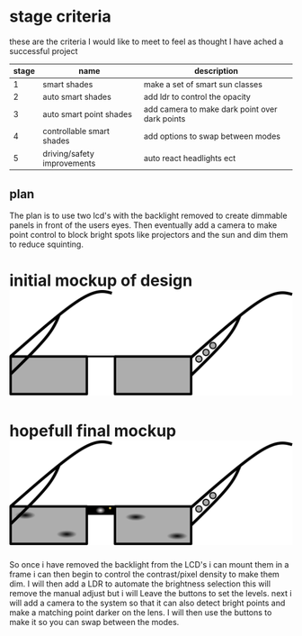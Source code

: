 # stage criteria

these are the criteria I would like to meet to feel as thought I have ached a successful project

stage | name                        | description
----- | --------------------------- | ----------------------------------------------
1     | smart shades                | make a set of smart sun classes
2     | auto smart shades           | add ldr to control the opacity
3     | auto smart point shades     | add camera to make dark point over dark points
4     | controllable smart shades   | add options to swap between modes
5     | driving/safety improvements | auto react headlights ect

## plan

The plan is to use two lcd's with the backlight removed to create dimmable panels in front of the users eyes. Then eventually add a camera to make point control to block bright spots like projectors and the sun and dim them to reduce squinting.

# initial mockup of design ![inital mockup image](initial_design.svg)

# hopefull final mockup ![final mockup design image](final_design_plan.svg)

So once i have removed the backlight from the LCD's i can mount them in a frame i can then begin to control the contrast/pixel density to make them dim. I will then add a LDR to automate the brightness selection this will remove the manual adjust but i will Leave the buttons to set the levels. next i will add a camera to the system so that it can also detect bright points and make a matching point darker on the lens. I will then use the buttons to make it so you can swap between the modes.
